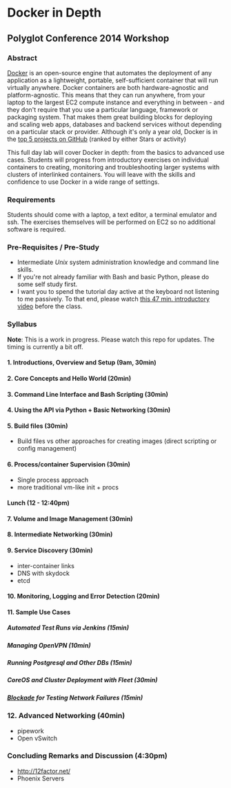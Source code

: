 # Docker in Depth
## Polyglot Conference 2014 Workshop

### Abstract

[Docker](https://www.docker.io/learn_more/) is an open-source engine
that automates the deployment of any application as a lightweight,
portable, self-sufficient container that will run virtually anywhere.
Docker containers are both hardware-agnostic and platform-agnostic.
This means that they can run anywhere, from your laptop to the largest
EC2 compute instance and everything in between - and they don't
require that you use a particular language, framework or packaging
system. That makes them great building blocks for deploying and
scaling web apps, databases and backend services without depending on
a particular stack or provider. Although it's only a year old, Docker
is in the [top 5 projects on
GitHub](https://github.com/dotcloud/docker/) (ranked by either Stars
or activity)

This full day lab will cover Docker in depth: from the basics to
advanced use cases. Students will progress from introductory exercises
on individual containers to creating, monitoring and troubleshooting
larger systems with clusters of interlinked containers. You will leave
with the skills and confidence to use Docker in a wide range of
settings.

### Requirements

Students should come with a laptop, a text editor, a terminal emulator
and ssh. The exercises themselves will be performed on EC2 so no
additional software is required.

### Pre-Requisites / Pre-Study

* Intermediate *Unix* system administration knowledge and command
  line skills. 
* If you're not already familiar with Bash and basic Python, please do
  some self study first.
* I want you to spend the tutorial day active at the keyboard not
  listening to me passively. To that end, please watch [this 47 min.
  introductory video](https://www.youtube.com/watch?v=Q5POuMHxW-0)
  before the class.

### Syllabus

**Note**: This is a work in progress. Please watch this repo for
updates. The timing is currently a bit off.

#### 1. Introductions, Overview and Setup (9am, 30min)
#### 2. Core Concepts and Hello World (20min)

#### 3. Command Line Interface and Bash Scripting (30min)
#### 4. Using the API via Python + Basic Networking (30min)

#### 5. Build files (30min)
* Build files vs other approaches for creating images (direct scripting or config management)

#### 6. Process/container Supervision (30min)
* Single process approach 
* more traditional vm-like init + procs

#### Lunch (12 - 12:40pm)

#### 7. Volume and Image Management (30min)
#### 8. Intermediate Networking (30min)

#### 9. Service Discovery (30min)
* inter-container links
* DNS with skydock
* etcd

#### 10. Monitoring, Logging and Error Detection (20min)

#### 11. Sample Use Cases 
##### Automated Test Runs via Jenkins (15min)
##### Managing OpenVPN (10min)
##### Running Postgresql and Other DBs (15min)
##### CoreOS and Cluster Deployment with Fleet (30min)
##### [_Blockade_](http://blockade.readthedocs.org/en/latest/index.html) for Testing Network Failures (15min)

### 12. Advanced Networking (40min)
* pipework
* Open vSwitch

### Concluding Remarks and Discussion (4:30pm)
* http://12factor.net/
* Phoenix Servers
